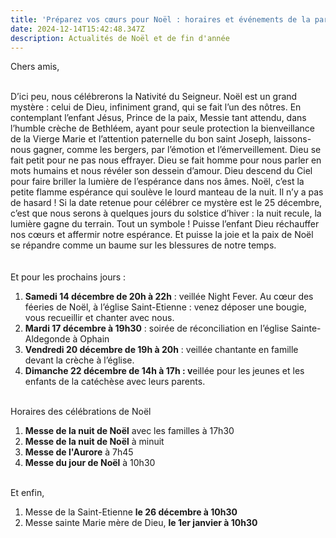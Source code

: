 ```yaml
---
title: 'Préparez vos cœurs pour Noël : horaires et événements de la paroisse"'
date: 2024-12-14T15:42:48.347Z
description: Actualités de Noël et de fin d'année
---
```

Chers amis,

\
D’ici peu, nous célébrerons la Nativité du Seigneur. Noël est un grand mystère : celui de Dieu, infiniment grand, qui se fait l’un des nôtres. En contemplant l’enfant Jésus, Prince de la paix, Messie tant attendu, dans l’humble crèche de Bethléem, ayant pour seule protection la bienveillance de la Vierge Marie et l’attention paternelle du bon saint Joseph, laissons-nous gagner, comme les bergers, par l’émotion et l’émerveillement. Dieu se fait petit pour ne pas nous effrayer. Dieu se fait homme pour nous parler en mots humains et nous révéler son dessein d’amour. Dieu descend du Ciel pour faire briller la lumière de l’espérance dans nos âmes. Noël, c’est la petite flamme espérance qui soulève le lourd manteau de la nuit. Il n’y a pas de hasard ! Si la date retenue pour célébrer ce mystère est le 25 décembre, c’est que nous serons à quelques jours du solstice d’hiver : la nuit recule, la lumière gagne du terrain. Tout un symbole ! Puisse l’enfant Dieu réchauffer nos cœurs et affermir notre espérance. Et puisse la joie et la paix de Noël se répandre comme un baume sur les blessures de notre temps.\
 \
 \
Et pour les prochains jours :

1. **Samedi 14 décembre de 20h à 22h** : veillée Night Fever. Au cœur des féeries de Noël, à l’église Saint-Etienne : venez déposer une bougie, vous recueillir et chanter avec nous.
2. **Mardi 17 décembre à 19h30** : soirée de réconciliation en l’église Sainte-Aldegonde à Ophain
3. **Vendredi 20 décembre de 19h à 20h** : veillée chantante en famille devant la crèche à l’église.
4. **Dimanche 22 décembre de 14h à 17h : v**eillée pour les jeunes et les enfants de la catéchèse avec leurs parents.

 \
Horaires des célébrations de Noël

1. **Messe de la nuit de Noël** avec les familles à 17h30
2. **Messe de la nuit de Noël** à minuit
3. **Messe de l'Aurore** à 7h45
4. **Messe du jour de Noël** à 10h30

 \
Et enfin,

1. Messe de la Saint-Etienne **le 26 décembre à 10h30**
2. Messe sainte Marie mère de Dieu, **le 1er janvier à 10h30**